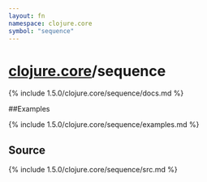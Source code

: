 ```yaml
---
layout: fn
namespace: clojure.core
symbol: "sequence"
---
```


# [clojure.core](../)/sequence

{% include 1.5.0/clojure.core/sequence/docs.md %}

##Examples

{% include 1.5.0/clojure.core/sequence/examples.md %}
## Source
{% include 1.5.0/clojure.core/sequence/src.md %}

